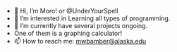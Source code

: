- 👋 Hi, I’m Moro! or @UnderYourSpell 
- 👀 I’m interested in Learning all types of programming.
- 🌱 I’m currently have several projects ongoing.
- One of them is a graphing calculator!
- 📫 How to reach me: mwbamber@alaska.edu

